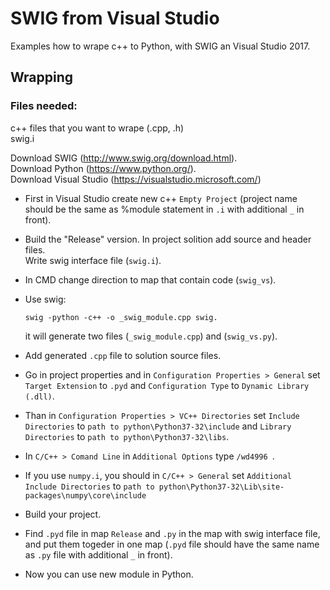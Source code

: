 # SWIG from Visual Studio
Examples how to wrape c++ to Python, with SWIG an Visual Studio 2017.

## Wrapping
### Files needed:
c++ files that you want to wrape (.cpp, .h)  
swig.i

Download SWIG (http://www.swig.org/download.html).  
Download Python (https://www.python.org/).  
Download Visual Studio (https://visualstudio.microsoft.com/)  

+ First in Visual Studio create new c++ `Empty Project`  (project name should be the same as %module statement in `.i` with additional `_` in front).  
+ Build the "Release" version.
In project solition add source and header files.  
Write swig interface file (`swig.i`).  
+ In CMD change direction to map that contain code (`swig_vs`).  
+ Use swig:

      swig -python -c++ -o _swig_module.cpp swig.
  it will generate two files (`_swig_module.cpp`) and (`swig_vs.py`).
+ Add generated `.cpp` file to solution source files.
+ Go in project properties and in `Configuration Properties > General` set `Target Extension` to `.pyd` and `Configuration Type` to `Dynamic Library (.dll)`.  
+ Than in `Configuration Properties > VC++ Directories` set `Include Directories` to `path to python\Python37-32\include` and `Library Directories` to `path to python\Python37-32\libs`.  
+ In `C/C++ > Comand Line` in `Additional Options` type `/wd4996 `.
+ If you use `numpy.i`, you should in `C/C++ > General` set `Additional Include Directories` to `path to python\Python37-32\Lib\site-packages\numpy\core\include`
+ Build your project.
+  Find `.pyd` file in map `Release` and `.py` in the map with swig interface file, and put them togeder in one map (`.pyd` file should have the same name as `.py` file with additional `_` in front).
+  Now you can use new module in Python.
